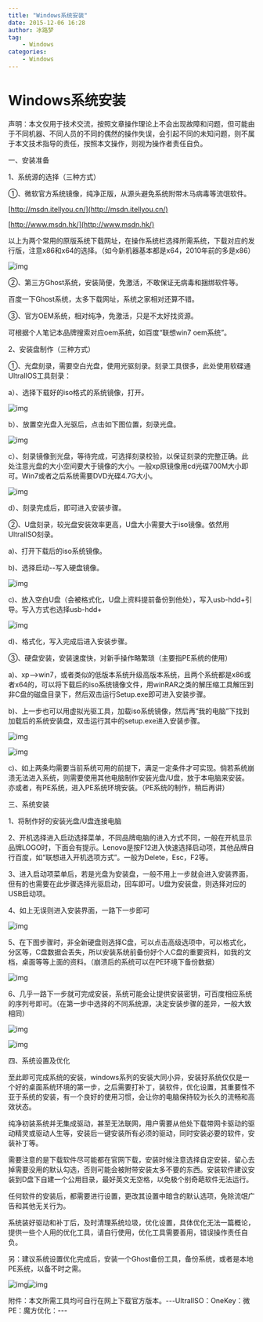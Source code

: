 ```yaml
---
title: "Windows系统安装"
date: 2015-12-06 16:28
author: 冰路梦
tag:
    - Windows
categories:
    - Windows
---
```

# Windows系统安装

声明：本文仅用于技术交流，按照文章操作理论上不会出现故障和问题，但可能由于不同机器、不同人员的不同的偶然的操作失误，会引起不同的未知问题，则不属于本文技术指导的责任，按照本文操作，则视为操作者责任自负。

 

一、安装准备

1、系统源的选择（三种方式）

①、微软官方系统镜像，纯净正版，从源头避免系统附带木马病毒等流氓软件。

[http://msdn.itellyou.cn/](http://msdn.itellyou.cn/)

[http://www.msdn.hk/](http://www.msdn.hk/)

以上为两个常用的原版系统下载网址，在操作系统栏选择所需系统，下载对应的发行版，注意x86和x64的选择。（如今新机器基本都是x64，2010年前的多是x86）

 ![img](windows系统安装/msdn.png)

②、第三方Ghost系统，安装简便，免激活，不敢保证无病毒和捆绑软件等。

百度一下Ghost系统，太多下载网址，系统之家相对还算不错。

③、官方OEM系统，相对纯净，免激活，只是不太好找资源。

可根据个人笔记本品牌搜索对应oem系统，如百度“联想win7 oem系统”。

2、安装盘制作（三种方式）

①、光盘刻录，需要空白光盘，使用光驱刻录。刻录工具很多，此处使用软碟通UltralIOS工具刻录：

a）、选择下载好的iso格式的系统镜像，打开。

 ![img](windows系统安装/ultralISO.png)

b）、放置空光盘入光驱后，点击如下图位置，刻录光盘。

![img](windows系统安装/刻录.png)

c）、刻录镜像到光盘，等待完成，可选择刻录校验，以保证刻录的完整正确。此处注意光盘的大小空间要大于镜像的大小。一般xp原镜像用cd光碟700M大小即可。Win7或者之后系统需要DVD光碟4.7G大小。

![img](windows系统安装/校验.png)

d）、刻录完成后，即可进入安装步骤。

②、U盘刻录，较光盘安装效率更高，U盘大小需要大于iso镜像。依然用UltralISO刻录。

a)、打开下载后的iso系统镜像。

b)、选择启动--写入硬盘镜像。

![img](windows系统安装/写入.png)

c)、放入空白U盘（会被格式化，U盘上资料提前备份到他处），写入usb-hdd+引导。写入方式也选择usb-hdd+

 ![img](windows系统安装/引导.png) 

d)、格式化，写入完成后进入安装步骤。

③、硬盘安装，安装速度快，对新手操作略繁琐（主要指PE系统的使用）

a)、xp-->win7，或者类似的低版本系统升级高版本系统，且两个系统都是x86或者x64的，可以将下载后的iso系统镜像文件，用winRAR之类的解压缩工具解压到非C盘的磁盘目录下，然后双击运行Setup.exe即可进入安装步骤。

b)、上一步也可以用虚拟光驱工具，加载iso系统镜像，然后再“我的电脑”下找到加载后的系统安装盘，双击运行其中的setup.exe进入安装步骤。

 ![img](windows系统安装/镜像.png)

 ![img](windows系统安装/镜像2.png)

c)、如上两条均需要当前系统可用的前提下，满足一定条件才可实现。倘若系统崩溃无法进入系统，则需要使用其他电脑制作安装光盘/U盘，放于本电脑来安装。亦或者，有PE系统，进入PE系统环境安装。（PE系统的制作，稍后再讲）

三、系统安装

1、将制作好的安装光盘/U盘连接电脑

2、开机选择进入启动选择菜单，不同品牌电脑的进入方式不同，一般在开机显示品牌LOGO时，下面会有提示。Lenovo是按F12进入快速选择启动项，其他品牌自行百度，如“联想进入开机选项方式”。一般为Delete，Esc，F2等。

3、进入启动项菜单后，若是光盘为安装盘，一般不用上一步就会进入安装界面，但有的也需要在此步骤选择光驱启动，回车即可。U盘为安装盘，则选择对应的USB启动项。

4、如上无误则进入安装界面，一路下一步即可

 ![img](windows系统安装/安装语言.png) 

5、在下图步骤时，非全新硬盘则选择C盘，可以点击高级选项中，可以格式化，分区等，C盘数据会丢失，所以安装系统前备份好个人C盘的重要资料，如我的文档，桌面等等上面的资料。（崩溃后的系统可以在PE环境下备份数据）

![img](windows系统安装/选择分区.png)

6、几乎一路下一步就可完成安装，系统可能会让提供安装密钥，可百度相应系统的序列号即可。（在第一步中选择的不同系统源，决定安装步骤的差异，一般大致相同）

 ![img](http://img.blog.csdn.net/20151206161206568?watermark/2/text/aHR0cDovL2Jsb2cuY3Nkbi5uZXQv/font/5a6L5L2T/fontsize/400/fill/I0JBQkFCMA==/dissolve/70/gravity/Center)

 ![img](windows系统安装/安装完成.png)

四、系统设置及优化

至此即可完成系统的安装，windows系列的安装大同小异，安装好系统仅仅是一个好的桌面系统环境的第一步，之后需要打补丁，装软件，优化设置，其重要性不亚于系统的安装，有一个良好的使用习惯，会让你的电脑保持较为长久的流畅和高效状态。

纯净初装系统并无集成驱动，甚至无法联网，用户需要从他处下载带网卡驱动的驱动精灵或驱动人生等，安装后一键安装所有必须的驱动，同时安装必要的软件，安装补丁等。

需要注意的是下载软件尽可能都在官网下载，安装时候注意选择自定安装，留心去掉需要没用的默认勾选，否则可能会被附带安装太多不要的东西。安装软件建议安装到D盘下自建一个公用目录，最好英文无空格，以免极个别奇葩软件无法运行。

任何软件的安装后，都需要进行设置，更改其设置中暗含的默认选项，免除流氓广告和其他无关行为。

系统装好驱动和补丁后，及时清理系统垃圾，优化设置，具体优化无法一篇概论，提供一些个人用的优化工具，请自行使用，优化工具需要善用，错误操作责任自负。

另：建议系统设置优化完成后，安装一个Ghost备份工具，备份系统，或者是本地PE系统，以备不时之需。

 ![img](windows系统安装/onekey.png)![img](windows系统安装/pe.png)

附件：本文所需工具均可自行在网上下载官方版本。---UltralISO：OneKey：微PE：魔方优化：--- 
